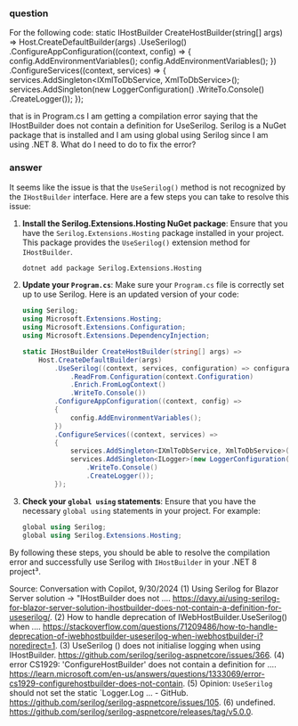 ### question

For the following code:
static IHostBuilder CreateHostBuilder(string[] args) =>
Host.CreateDefaultBuilder(args)
.UseSerilog()
.ConfigureAppConfiguration((context, config) =>
{
config.AddEnvironmentVariables();
config.AddEnvironmentVariables();
})
.ConfigureServices((context, services) =>
{
services.AddSingleton<IXmlToDbService, XmlToDbService>();
services.AddSingleton<ILogger>(new LoggerConfiguration()
.WriteTo.Console()
.CreateLogger());
});

that is in Program.cs I am getting a compilation error saying that the IHostBuilder does not contain a definition for UseSerilog. Serilog is a NuGet package that is installed and I am using global using Serilog since I am using .NET 8. What do I need to do to fix the error?

### answer

It seems like the issue is that the `UseSerilog()` method is not recognized by the `IHostBuilder` interface. Here are a few steps you can take to resolve this issue:

1. **Install the Serilog.Extensions.Hosting NuGet package**:
   Ensure that you have the `Serilog.Extensions.Hosting` package installed in your project. This package provides the `UseSerilog()` extension method for `IHostBuilder`.

   ```bash
   dotnet add package Serilog.Extensions.Hosting
   ```

2. **Update your `Program.cs`**:
   Make sure your `Program.cs` file is correctly set up to use Serilog. Here is an updated version of your code:

   ```csharp
   using Serilog;
   using Microsoft.Extensions.Hosting;
   using Microsoft.Extensions.Configuration;
   using Microsoft.Extensions.DependencyInjection;

   static IHostBuilder CreateHostBuilder(string[] args) =>
       Host.CreateDefaultBuilder(args)
           .UseSerilog((context, services, configuration) => configuration
               .ReadFrom.Configuration(context.Configuration)
               .Enrich.FromLogContext()
               .WriteTo.Console())
           .ConfigureAppConfiguration((context, config) =>
           {
               config.AddEnvironmentVariables();
           })
           .ConfigureServices((context, services) =>
           {
               services.AddSingleton<IXmlToDbService, XmlToDbService>();
               services.AddSingleton<ILogger>(new LoggerConfiguration()
                   .WriteTo.Console()
                   .CreateLogger());
           });
   ```

3. **Check your `global using` statements**:
   Ensure that you have the necessary `global using` statements in your project. For example:

   ```csharp
   global using Serilog;
   global using Serilog.Extensions.Hosting;
   ```

By following these steps, you should be able to resolve the compilation error and successfully use Serilog with `IHostBuilder` in your .NET 8 project³.

Source: Conversation with Copilot, 9/30/2024
(1) Using Serilog for Blazor Server solution -> "IHostBuilder does not .... https://davy.ai/using-serilog-for-blazor-server-solution-ihostbuilder-does-not-contain-a-definition-for-useserilog/.
(2) How to handle deprecation of IWebHostBuilder.UseSerilog() when .... https://stackoverflow.com/questions/71209486/how-to-handle-deprecation-of-iwebhostbuilder-useserilog-when-iwebhostbuilder-i?noredirect=1.
(3) UseSerilog () does not initialise logging when using IHostBuilder. https://github.com/serilog/serilog-aspnetcore/issues/366.
(4) error CS1929: 'ConfigureHostBuilder' does not contain a definition for .... https://learn.microsoft.com/en-us/answers/questions/1333069/error-cs1929-configurehostbuilder-does-not-contain.
(5) Opinion: `UseSerilog` should not set the static `Logger.Log ... - GitHub. https://github.com/serilog/serilog-aspnetcore/issues/105.
(6) undefined. https://github.com/serilog/serilog-aspnetcore/releases/tag/v5.0.0.

